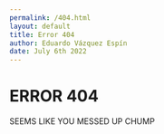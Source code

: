 ```yaml
---
permalink: /404.html
layout: default
title: Error 404
author: Eduardo Vázquez Espín
date: July 6th 2022
---
```


# ERROR 404

SEEMS LIKE YOU MESSED UP CHUMP